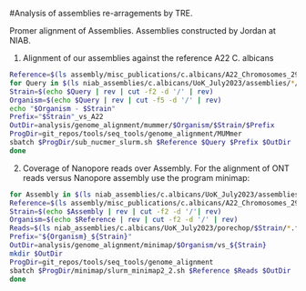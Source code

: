 #Analysis of assemblies re-arragements by TRE. 

Promer alignment of Assemblies. Assemblies constructed by Jordan at NIAB.

1. Alignment of our assemblies against the reference A22 C. albicans

```bash
Reference=$(ls assembly/misc_publications/c.albicans/A22_Chromosomes_29.fasta)
for Query in $(ls niab_assemblies/c.albicans/UoK_July2023/assemblies/*/*.fasta); do
Strain=$(echo $Query | rev | cut -f2 -d '/' | rev)
Organism=$(echo $Query | rev | cut -f5 -d '/' | rev)
echo "$Organism - $Strain"
Prefix="$Strain"_vs_A22
OutDir=analysis/genome_alignment/mummer/$Organism/$Strain/$Prefix
ProgDir=git_repos/tools/seq_tools/genome_alignment/MUMmer
sbatch $ProgDir/sub_nucmer_slurm.sh $Reference $Query $Prefix $OutDir
done
```

2. Coverage of Nanopore reads over Assembly. For the alignment of ONT reads versus Nanopore assembly use the program minimap:


```bash
for Assembly in $(ls niab_assemblies/c.albicans/UoK_July2023/assemblies/*/*.fasta); do
Reference=$(ls assembly/misc_publications/c.albicans/A22_Chromosomes_29.fasta)
Strain=$(echo $Assembly | rev | cut -f2 -d '/'| rev)
Organism=$(echo $Reference | rev | cut -f2 -d '/' | rev)
Reads=$(ls niab_assemblies/c.albicans/UoK_July2023/porechop/$Strain/*.fastq.gz)
Prefix="${Organism}_${Strain}"
OutDir=analysis/genome_alignment/minimap/$Organism/vs_${Strain}
mkdir $OutDir
ProgDir=git_repos/tools/seq_tools/genome_alignment
sbatch $ProgDir/minimap/slurm_minimap2_2.sh $Reference $Reads $OutDir
done
```



